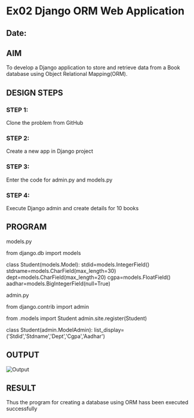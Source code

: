 # Ex02 Django ORM Web Application
## Date: 

## AIM
To develop a Django application to store and retrieve data from a Book database using Object Relational Mapping(ORM).

## DESIGN STEPS

### STEP 1:
Clone the problem from GitHub

### STEP 2:
Create a new app in Django project

### STEP 3:
Enter the code for admin.py and models.py

### STEP 4:
Execute Django admin and create details for 10 books

## PROGRAM

models.py

from django.db import models

class Student(models.Model):
    stdid=models.IntegerField()
    stdname=models.CharField(max_length=30)
    dept=models.CharField(max_length=20)
    cgpa=models.FloatField()
    aadhar=models.BigIntegerField(null=True)

admin.py

from django.contrib import admin

from .models import Student
admin.site.register(Student)


class Student(admin.ModelAdmin):
    list_display=('Stdid','Stdname','Dept','Cgpa','Aadhar')

## OUTPUT

![Output](https://github.com/Hemanath08/ORM/assets/151807176/de5eb750-d728-4b39-9690-66b664068491)


## RESULT
Thus the program for creating a database using ORM hass been executed successfully

